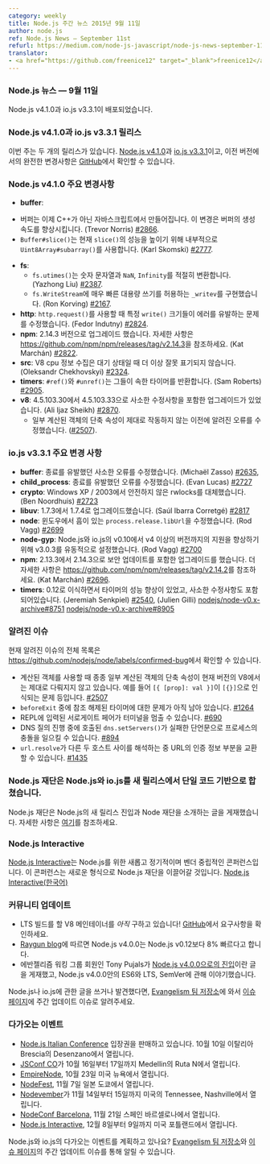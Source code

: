 ```yaml
---
category: weekly
title: Node.js 주간 뉴스 2015년 9월 11일
author: node.js
ref: Node.js News — September 11st
refurl: https://medium.com/node-js-javascript/node-js-news-september-11th-f695fdcf64a
translator:
- <a href="https://github.com/freenice12" target="_blank">freenice12</a>
---
```


<!--
### Node.js News — September 11th

Node.js v4.1.0 / io.js v3.3.1 are released
-->

### Node.js 뉴스 — 9월 11일

Node.js v4.1.0과 io.js v3.3.1이 배포되었습니다.

<!--
### Node.js v4.1.0 and io.js v3.3.1 Releases

This week we have two releases: [Node.js v4.1.0](https://nodejs.org/dist/v4.1.0/) and [io.js v3.3.1](https://iojs.org/dist/v3.3.1/), complete changelog from previous releases can be found [on GitHub](https://github.com/nodejs/node/blob/master/CHANGELOG.md).
-->

### Node.js v4.1.0과 io.js v3.3.1 릴리스

이번 주는 두 개의 릴리스가 있습니다. [Node.js v4.1.0](https://nodejs.org/dist/v4.1.0/)과 [io.js v3.3.1](https://iojs.org/dist/v3.3.1/)이고, 이전 버전에서의 완전한 변경사항은 [GitHub](https://github.com/nodejs/node/blob/master/CHANGELOG.md)에서 확인할 수 있습니다.

<!--
### Node.js v4.1.0 Notable changes

* **buffer**:
  - Buffers are now created in JavaScript, rather than C++. This increases the speed of buffer creation (Trevor Norris) [#2866](https://github.com/nodejs/node/pull/2866).
  - `Buffer#slice()` now uses `Uint8Array#subarray()` internally, increasing `slice()` performance (Karl Skomski) [#2777](https://github.com/nodejs/node/pull/2777).
* **fs**:
  - `fs.utimes()` now properly converts numeric strings, `NaN`, and `Infinity` (Yazhong Liu) [#2387](https://github.com/nodejs/node/pull/2387).
  - `fs.WriteStream` now implements `_writev`, allowing for super-fast bulk writes (Ron Korving) [#2167](https://github.com/nodejs/node/pull/2167).
* **http**: Fixed an issue with certain `write()` sizes causing errors when using `http.request()` (Fedor Indutny) [#2824](https://github.com/nodejs/node/pull/2824).
* **npm**: Upgrade to version 2.14.3, see https://github.com/npm/npm/releases/tag/v2.14.3 for more details (Kat Marchán) [#2822](https://github.com/nodejs/node/pull/2822).
* **src**: V8 cpu profiling no longer erroneously shows idle time (Oleksandr Chekhovskyi) [#2324](https://github.com/nodejs/node/pull/2324).
* **timers**: `#ref()` and `#unref()` now return the timer they belong to (Sam Roberts) [#2905](https://github.com/nodejs/node/pull/2905).
* **v8**: Lateral upgrade to 4.5.103.33 from 4.5.103.30, contains minor fixes (Ali Ijaz Sheikh) [#2870](https://github.com/nodejs/node/pull/2870).
  - This fixes a previously known bug where some computed object shorthand properties did not work correctly ([#2507](https://github.com/nodejs/node/issues/2507)).
-->

### Node.js v4.1.0 주요 변경사항

* **buffer**:
 - 버퍼는 이제 C++가 아닌 자바스크립트에서 만들어집니다. 이 변경은 버퍼의 생성 속도를 향상시킵니다. (Trevor Norris) [#2866](https://github.com/nodejs/node/pull/2866).
 - `Buffer#slice()`는 현재 `slice()`의 성능을 높이기 위해 내부적으로 `Uint8Array#subarray()`를 사용합니다. (Karl Skomski) [#2777](https://github.com/nodejs/node/pull/2777).
* **fs**:
  - `fs.utimes()`는 숫자 문자열과 `NaN`, `Infinity`를 적절히 변환합니다. (Yazhong Liu) [#2387](https://github.com/nodejs/node/pull/2387).
  - `fs.WriteStream`에 매우 빠른 대용량 쓰기를 허용하는 `_writev`를 구현했습니다. (Ron Korving) [#2167](https://github.com/nodejs/node/pull/2167).
* **http**: `http.request()`를 사용할 때 특정 `write()` 크기들이 에러를 유발하는 문제를 수정했습니다. (Fedor Indutny) [#2824](https://github.com/nodejs/node/pull/2824).
* **npm**: 2.14.3 버전으로 업그레이드 했습니다. 자세한 사항은 <https://github.com/npm/npm/releases/tag/v2.14.3>을 참조하세요. (Kat Marchán) [#2822](https://github.com/nodejs/node/pull/2822).
* **src**: V8 cpu 정보 수집은 대기 상태일 때 더 이상 잘못 표기되지 않습니다. (Oleksandr Chekhovskyi) [#2324](https://github.com/nodejs/node/pull/2324).
* **timers**: `#ref()`와 `#unref()`는 그들이 속한 타이머를 반환합니다. (Sam Roberts) [#2905](https://github.com/nodejs/node/pull/2905).
* **v8**: 4.5.103.30에서 4.5.103.33으로 사소한 수정사항을 포함한 업그레이드가 있었습니다. (Ali Ijaz Sheikh) [#2870](https://github.com/nodejs/node/pull/2870).
  - 일부 계산된 객체의 단축 속성이 제대로 작동하지 않는 이전에 알려진 오류를 수정했습니다. ([#2507](https://github.com/nodejs/node/issues/2507)).
  
<!--
### io.js v3.3.1 Notable changes
 
* **buffer**: Fixed a minor errors that was causing crashes (Michaël Zasso) [#2635](https://github.com/nodejs/node/pull/2635),
* **child_process**: Fix error that was causing crashes (Evan Lucas) [#2727](https://github.com/nodejs/node/pull/2727)
* **crypto**: Replace use of rwlocks, unsafe on Windows XP / 2003 (Ben Noordhuis) [#2723](https://github.com/nodejs/node/pull/2723)
* **libuv**: Upgrade from 1.7.3 to 1.7.4 (Saúl Ibarra Corretgé) [#2817](https://github.com/nodejs/node/pull/2817)
* **node**: Fix faulty `process.release.libUrl` on Windows (Rod Vagg) [#2699](https://github.com/nodejs/node/pull/2699)
* **node-gyp**: Float v3.0.3 which has improved support for Node.js and io.js v0.10 to v4+ (Rod Vagg) [#2700](https://github.com/nodejs/node/pull/2700)
* **npm**: Upgrade to version 2.14.3 from 2.13.3, includes a security update, see https://github.com/npm/npm/releases/tag/v2.14.2 for more details, (Kat Marchán) [#2696](https://github.com/nodejs/node/pull/2696).
* **timers**: Improved timer performance from porting the 0.12 implementation, plus minor fixes (Jeremiah Senkpiel) [#2540](https://github.com/nodejs/node/pull/2540), (Julien Gilli) [nodejs/node-v0.x-archive#8751](https://github.com/nodejs/node-v0.x-archive/pull/8751) [nodejs/node-v0.x-archive#8905](https://github.com/nodejs/node-v0.x-archive/pull/8905)
-->
 
### io.js v3.3.1 주요 변경 사항
 
* **buffer**: 종료를 유발했던 사소한 오류를 수정했습니다. (Michaël Zasso) [#2635](https://github.com/nodejs/node/pull/2635),
* **child_process**: 종료를 유발했던 오류를 수정했습니다. (Evan Lucas) [#2727](https://github.com/nodejs/node/pull/2727)
* **crypto**: Windows XP / 2003에서 안전하지 않은 rwlocks를 대체했습니다. (Ben Noordhuis) [#2723](https://github.com/nodejs/node/pull/2723)
* **libuv**: 1.7.3에서 1.7.4로 업그레이드했습니다. (Saúl Ibarra Corretgé) [#2817](https://github.com/nodejs/node/pull/2817)
* **node**: 윈도우에서 흠이 있는 `process.release.libUrl`을 수정했습니다. (Rod Vagg) [#2699](https://github.com/nodejs/node/pull/2699)
* **node-gyp**: Node.js와 io.js의 v0.10에서 v4 이상의 버전까지의 지원을 향상하기 위해 v3.0.3를 유동적으로 설정했습니다. (Rod Vagg) [#2700](https://github.com/nodejs/node/pull/2700)
* **npm**: 2.13.3에서 2.14.3으로 보안 업데이트를 포함한 업그레이드를 했습니다. 더 자세한 사항은 <https://github.com/npm/npm/releases/tag/v2.14.2>를 참조하세요. (Kat Marchán) [#2696](https://github.com/nodejs/node/pull/2696).
* **timers**: 0.12로 이식하면서 타이머의 성능 향상이 있었고, 사소한 수정사항도 포함 되어있습니다. (Jeremiah Senkpiel) [#2540](https://github.com/nodejs/node/pull/2540), (Julien Gilli) [nodejs/node-v0.x-archive#8751](https://github.com/nodejs/node-v0.x-archive/pull/8751) [nodejs/node-v0.x-archive#8905](https://github.com/nodejs/node-v0.x-archive/pull/8905)
 
<!--
### Known issues
 
See https://github.com/nodejs/node/labels/confirmed-bug for complete and current list of known issues.
 
* Some uses of computed object shorthand properties are not handled correctly by the current version of V8. e.g. `[{ [prop]: val }]` evaluates to `[{}]`. [#2507](https://github.com/nodejs/node/issues/2507)
* Some problems with unreferenced timers running during `beforeExit` are still to be resolved. See [#1264](https://github.com/nodejs/node/issues/1264).
* Surrogate pair in REPL can freeze terminal. [#690](https://github.com/nodejs/node/issues/690)
* Calling `dns.setServers()` while a DNS query is in progress can cause the process to crash on a failed assertion. [#894](https://github.com/nodejs/node/issues/894)
* `url.resolve` may transfer the auth portion of the url when resolving between two full hosts, see [#1435](https://github.com/nodejs/node/issues/1435).
-->
 
### 알려진 이슈
 
현재 알려진 이슈의 전체 목록은
<https://github.com/nodejs/node/labels/confirmed-bug>에서 확인할 수 있습니다.
 
* 계산된 객체를 사용할 때 종종 일부 계산된 객체의 단축 속성이 현재 버전의 V8에서는 제대로 다뤄지지 않고 있습니다. 예를 들어 `[{ [prop]: val }]`이 `[{}]`으로 인식되는 문제 등입니다. [#2507](https://github.com/nodejs/node/issues/2507)
* `beforeExit` 중에 참조 해제된 타이머에 대한 문제가 아직 남아 있습니다. [#1264](https://github.com/nodejs/node/issues/1264)
* REPL에 입력된 서로게이트 페어가 터미널을 멈출 수 있습니다. [#690](https://github.com/nodejs/node/issues/690)
* DNS 질의 진행 중에 호출된 `dns.setServers()`가 실패한 단언문으로 프로세스의 충돌을 일으킬 수 있습니다. [#894](https://github.com/nodejs/node/issues/894)
* `url.resolve`가 다른 두 호스트 사이를 해석하는 중 URL의 인증 정보 부분을 교환할 수 있습니다. [#1435](https://github.com/nodejs/node/issues/1435)
 
<!--
### Node.js Foundation Combines Node.js and io.js Into Single Codebase in New Release
 
Node.js Foundation posts an entry about Node.js new release and introduction of Node Foundation. [The details are here](https://nodejs.org/en/blog/announcements/foundation-v4-announce/)
-->
  
### Node.js 재단은 Node.js와 io.js를 새 릴리스에서 단일 코드 기반으로 합쳤습니다.
 
Node.js 재단은 Node.js의 새 릴리스 진입과 Node 재단을 소개하는 글을 게재했습니다. 자세한 사항은 [여기](https://nodejs.org/en/blog/announcements/foundation-v4-announce/)를 참조하세요.
 
<!--
### Node.js Interactive
 
[Node.js Interactive](http://events.linuxfoundation.org/events/node-interactive) is a new, annual, vendor-neutral conference for Node.js.  It is being led by the newly formed Node.js Foundation.
-->
 
### Node.js Interactive
 
[Node.js Interactive](http://events.linuxfoundation.org/events/node-interactive)는 Node.js를 위한 새롭고 정기적이며 벤더 중립적인 콘퍼런스입니다. 이 콘퍼런스는 새로운 형식으로 Node.js 재단을 이끌어갈 것입니다. [Node.js Interactive(한국어)](http://nodejs.github.io/nodejs-ko/articles/2015/09/10/announcements-interactive-2015/)
 
<!--
### Community Updates
 
* We *still* need a V8 maintainer for our LTS build! Head on over [to GitHub](https://github.com/nodejs/LTS/issues/28) to see if the requirements match your capabilities.
* According to [Raygun blog](https://raygun.io/blog/2015/09/nodejs-and-io-js-are-now-one/), Node.js v4.0.0 is 8% faster than Node.js v0.12.
* Tony Pujals, evangelism WG member, posts an [entry about Node.js v4.0.0](https://www.linkedin.com/pulse/node-v400-here-tony-pujals), He discusses ES6 in Node.js v4.0.0, LTS, and SemVer.
 
If you have spotted or written something about Node.js, do come over to our [Evangelism team repo](https://github.com/nodejs/evangelism) and suggest it on the [Issues page](https://github.com/nodejs/evangelism/issues), specifically the Weekly Updates issue.
-->
 
### 커뮤니티 업데이트
 
* LTS 빌드를 할 V8 메인테이너를 *아직* 구하고 있습니다! [GitHub](https://github.com/nodejs/LTS/issues/28)에서 요구사항을 확인하세요.
* [Raygun blog](https://raygun.io/blog/2015/09/nodejs-and-io-js-are-now-one/)에 따르면 Node.js v4.0.0는 Node.js v0.12보다 8% 빠르다고 합니다.
* 에반젤리즘 워킹 그룹 회원인 Tony Pujals가 [Node.js v4.0.0으로의 진입](https://www.linkedin.com/pulse/node-v400-here-tony-pujals)이란 글을 게재했고, Node.js v4.0.0안의 ES6와 LTS, SemVer에 관해 이야기했습니다.
 
Node.js나 io.js에 관한 글을 쓰거나 발견했다면, [Evangelism 팀 저장소](https://github.com/nodejs/evangelism)에 와서 [이슈 페이지](https://github.com/nodejs/evangelism/issues)에 주간 업데이트 이슈로 알려주세요.
 
<!--
### Upcoming Events
 
* [Node.js Italian Conference](http://nodejsconf.it/) tickets are on sale, October 10th at Desenzano - Brescia, Italy
* [JSConf CO](http://www.jsconf.co/), October 16th - 17th at Ruta N, Medellin, Colombia
* [EmpireNode](http://2015.empirenode.org/), October 23rd at New York, US.
* [NodeFest](http://nodefest.jp/2015/), November 7th at Tokyo, Japan
* [Nodevember](http://nodevember.org/?utm_source=io.js+and+Node.js+News&utm_medium=article), November 14th - 15th at Nashville, Tennessee, US.
* [NodeConf Barcelona](https://ti.to/barcelonajs/nodeconf-barcelona-2015), November 21st at Barcelona, Spain
* [Node.js Interactive](http://events.linuxfoundation.org/events/node-interactive), December 8-9 at Portland, US.
 
Have an event about Node.js coming up? You can put your events here through the [Evangelism team repo](https://github.com/nodejs/evangelism) and announce it in the [Issues page](https://github.com/nodejs/evangelism/issues), specifically the Weekly Updates issue.
-->
 
### 다가오는 이벤트
 
* [Node.js Italian Conference](http://nodejsconf.it/) 입장권을 판매하고 있습니다. 10월 10일 이탈리아 Brescia의 Desenzano에서 열립니다.
* [JSConf CO](http://www.jsconf.co/)가 10월 16일부터 17일까지 Medellin의 Ruta N에서 열립니다.
* [EmpireNode](http://2015.empirenode.org/), 10월 23일 미국 뉴욕에서 열립니다.
* [NodeFest](http://nodefest.jp/2015/), 11월 7일 일본 도쿄에서 열립니다.
* [Nodevember](http://nodevember.org/?utm_source=io.js+and+Node.js+News&utm_medium=article)가 11월 14일부터 15일까지 미국의 Tennessee, Nashville에서 열립니다.
* [NodeConf Barcelona](https://ti.to/barcelonajs/nodeconf-barcelona-2015), 11월 21일 스페인 바르셀로나에서 열립니다.
* [Node.js Interactive](http://events.linuxfoundation.org/events/node-interactive), 12월 8일부터 9일까지 미국 포틀랜드에서 열립니다.
 
Node.js와 io.js의 다가오는 이벤트를 계획하고 있나요? [Evangelism 팀 저장소](https://github.com/nodejs/evangelism)와 [이슈 페이지](https://github.com/nodejs/evangelism/issues)의 주간 업데이트 이슈를 통해 알릴 수 있습니다.
